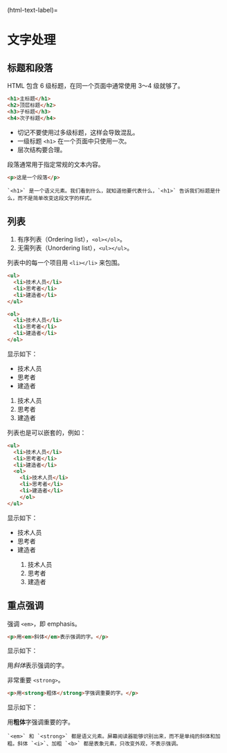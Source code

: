 (html-text-label)=
# 文字处理

## 标题和段落

HTML 包含 6 级标题，在同一个页面中通常使用 3～4 级就够了。

```html
<h1>主标题</h1>
<h2>顶层标题</h2>
<h3>子标题</h3>
<h4>次子标题</h4>
```

- 切记不要使用过多级标题，这样会导致混乱。
- 一级标题 `<h1>` 在一个页面中只使用一次。
- 层次结构要合理。

段落通常用于指定常规的文本内容。

```html
<p>这是一个段落</p>
```

```{note}
`<h1>` 是一个语义元素。我们看到什么，就知道他要代表什么，`<h1>` 告诉我们标题是什么，而不是简单改变这段文字的样式。
```

## 列表

1. 有序列表（Ordering list），`<ol></ol>`。
2. 无需列表（Unordering list），`<ul></ul>`。

列表中的每一个项目用 `<li></li>` 来包围。

```html
<ul>
  <li>技术人员</li>
  <li>思考者</li>
  <li>建造者</li>
</ul>

<ol>
  <li>技术人员</li>
  <li>思考者</li>
  <li>建造者</li>
</ol>
```

显示如下：

<ul>
  <li>技术人员</li>
  <li>思考者</li>
  <li>建造者</li>
</ul>

<ol>
  <li>技术人员</li>
  <li>思考者</li>
  <li>建造者</li>
</ol>

列表也是可以嵌套的，例如：

```html
<ul>
  <li>技术人员</li>
  <li>思考者</li>
  <li>建造者</li>
  <ol>
    <li>技术人员</li>
    <li>思考者</li>
    <li>建造者</li>
    </ol>
</ul>
```

显示如下：

<ul>
  <li>技术人员</li>
  <li>思考者</li>
  <li>建造者</li>
  <ol>
    <li>技术人员</li>
    <li>思考者</li>
    <li>建造者</li>
    </ol>
</ul>

## 重点强调

强调 `<em>`，即 emphasis。

```html
<p>用<em>斜体</em>表示强调的字。</p>
```

显示如下：

<p>用<em>斜体</em>表示强调的字。</p>

非常重要 `<strong>`。

```html
<p>用<strong>粗体</strong>字强调重要的字。</p>
```

显示如下：

<p>用<strong>粗体</strong>字强调重要的字。</p>

```{note}
`<em>` 和 `<strong>` 都是语义元素。屏幕阅读器能够识别出来，而不是单纯的斜体和加粗。斜体 `<i>`、加粗 `<b>` 都是表象元素，只改变外观，不表示强调。
```
